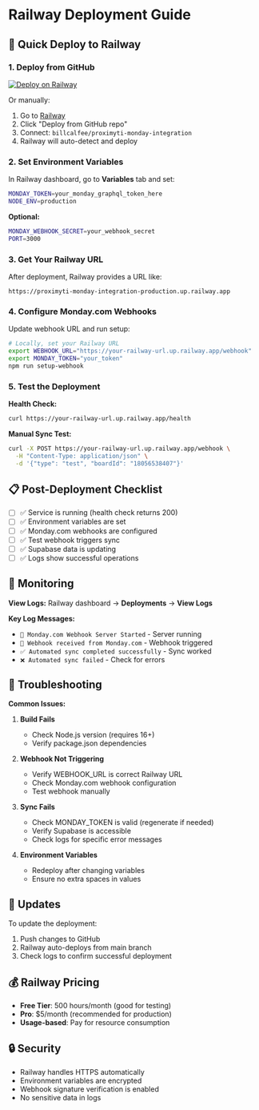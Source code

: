 # Railway Deployment Guide

## 🚀 Quick Deploy to Railway

### 1. Deploy from GitHub

[![Deploy on Railway](https://railway.app/button.svg)](https://railway.app/new/template?template=https%3A%2F%2Fgithub.com%2Fbillcalfee%2Fproximyti-monday-integration)

Or manually:

1. Go to [Railway](https://railway.app)
2. Click "Deploy from GitHub repo"
3. Connect: `billcalfee/proximyti-monday-integration`
4. Railway will auto-detect and deploy

### 2. Set Environment Variables

In Railway dashboard, go to **Variables** tab and set:

```bash
MONDAY_TOKEN=your_monday_graphql_token_here
NODE_ENV=production
```

**Optional:**
```bash
MONDAY_WEBHOOK_SECRET=your_webhook_secret
PORT=3000
```

### 3. Get Your Railway URL

After deployment, Railway provides a URL like:
```
https://proximyti-monday-integration-production.up.railway.app
```

### 4. Configure Monday.com Webhooks

Update webhook URL and run setup:

```bash
# Locally, set your Railway URL
export WEBHOOK_URL="https://your-railway-url.up.railway.app/webhook"
export MONDAY_TOKEN="your_token"
npm run setup-webhook
```

### 5. Test the Deployment

**Health Check:**
```bash
curl https://your-railway-url.up.railway.app/health
```

**Manual Sync Test:**
```bash
curl -X POST https://your-railway-url.up.railway.app/webhook \
  -H "Content-Type: application/json" \
  -d '{"type": "test", "boardId": "18056538407"}'
```

## 📋 Post-Deployment Checklist

- [ ] ✅ Service is running (health check returns 200)
- [ ] ✅ Environment variables are set
- [ ] ✅ Monday.com webhooks are configured
- [ ] ✅ Test webhook triggers sync
- [ ] ✅ Supabase data is updating
- [ ] ✅ Logs show successful operations

## 🔧 Monitoring

**View Logs:**
Railway dashboard → **Deployments** → **View Logs**

**Key Log Messages:**
- `🚀 Monday.com Webhook Server Started` - Server running
- `📨 Webhook received from Monday.com` - Webhook triggered
- `✅ Automated sync completed successfully` - Sync worked
- `❌ Automated sync failed` - Check for errors

## 🚨 Troubleshooting

**Common Issues:**

1. **Build Fails**
   - Check Node.js version (requires 16+)
   - Verify package.json dependencies

2. **Webhook Not Triggering**
   - Verify WEBHOOK_URL is correct Railway URL
   - Check Monday.com webhook configuration
   - Test webhook manually

3. **Sync Fails**
   - Check MONDAY_TOKEN is valid (regenerate if needed)
   - Verify Supabase is accessible
   - Check logs for specific error messages

4. **Environment Variables**
   - Redeploy after changing variables
   - Ensure no extra spaces in values

## 🔄 Updates

To update the deployment:

1. Push changes to GitHub
2. Railway auto-deploys from main branch
3. Check logs to confirm successful deployment

## 💰 Railway Pricing

- **Free Tier**: 500 hours/month (good for testing)
- **Pro**: $5/month (recommended for production)
- **Usage-based**: Pay for resource consumption

## 🔒 Security

- Railway handles HTTPS automatically
- Environment variables are encrypted
- Webhook signature verification is enabled
- No sensitive data in logs